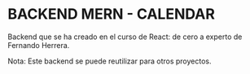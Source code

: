 # BACKEND MERN - CALENDAR 

Backend que se ha creado en el curso de  React: de cero a experto de Fernando Herrera.

Nota: Este backend se puede reutilizar para otros proyectos. 